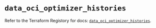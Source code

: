 # `data_oci_optimizer_histories`

Refer to the Terraform Registory for docs: [`data_oci_optimizer_histories`](https://registry.terraform.io/providers/oracle/oci/6.18.0/docs/data-sources/optimizer_histories).
